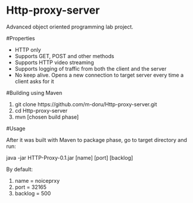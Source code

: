 # Http-proxy-server
Advanced object oriented programming lab project.

#Properties
<ul>
  <li>HTTP only</li>
  <li>Supports GET, POST and other methods</li>
  <li>Supports HTTP video streaming</li>
  <li>Supports logging of traffic from both the client and the server</li>
  <li>No keep alive. Opens a new connection to target server every time a client asks for it</li>
</ul>

#Building using Maven
<ol>
  <li>git clone https://github.com/m-doru/Http-proxy-server.git</li>
  <li>cd Http-proxy-server</li>
  <li>mvn [chosen build phase]</li>
</ol>

#Usage
<p>After it was built with Maven to package phase, go to target directory and run:</p>
<p>java -jar HTTP-Proxy-0.1.jar [name] [port] [backlog]</p>
By default:
<ol>
  <li>name = noiceprxy</li>
  <li>port = 32165 </li>
  <li>backlog = 500</li>
</ol>
